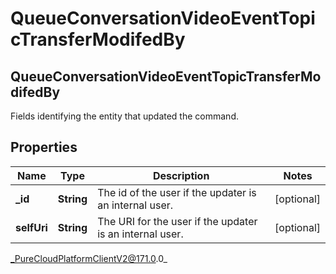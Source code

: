 # QueueConversationVideoEventTopicTransferModifedBy

## QueueConversationVideoEventTopicTransferModifedBy
Fields identifying the entity that updated the command.

## Properties

|Name | Type | Description | Notes|
|------------ | ------------- | ------------- | -------------|
| **_id** | **String** | The id of the user if the updater is an internal user. | [optional] |
| **selfUri** | **String** | The URI for the user if the updater is an internal user. | [optional] |



_PureCloudPlatformClientV2@171.0.0_
